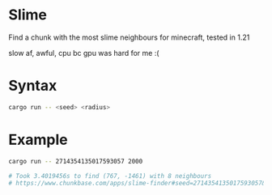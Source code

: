 
# Slime 
Find a chunk with the most slime neighbours for minecraft, tested in 1.21

slow af, awful, cpu bc gpu was hard for me :(

# Syntax
```sh
cargo run -- <seed> <radius>
```

# Example
```sh
cargo run -- 2714354135017593057 2000

# Took 3.4019456s to find (767, -1461) with 8 neighbours
# https://www.chunkbase.com/apps/slime-finder#seed=2714354135017593057&platform=java&x=12272&z=-23376
```